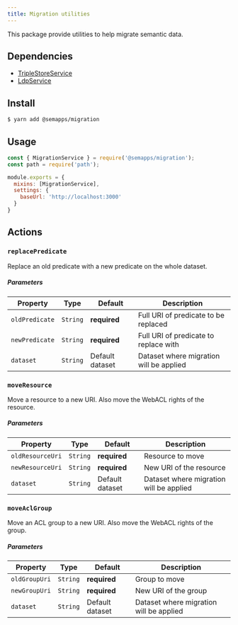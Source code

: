 ```yaml
---
title: Migration utilities
---
```


This package provide utilities to help migrate semantic data.

## Dependencies
- [TripleStoreService](triplestore/index.md)
- [LdpService](ldp/index.md)

## Install

```bash
$ yarn add @semapps/migration
```

## Usage

```js
const { MigrationService } = require('@semapps/migration');
const path = require('path');

module.exports = {
  mixins: [MigrationService],
  settings: {
    baseUrl: 'http://localhost:3000'
  }
}
```

## Actions

### `replacePredicate`

Replace an old predicate with a new predicate on the whole dataset.

##### Parameters
| Property       | Type     | Default         | Description                             |
|----------------|----------|-----------------|-----------------------------------------|
| `oldPredicate` | `String` | **required**    | Full URI of predicate to be replaced    |
| `newPredicate` | `String` | **required**    | Full URI of predicate to replace with   |
| `dataset`      | `String` | Default dataset | Dataset where migration will be applied |


### `moveResource`

Move a resource to a new URI. Also move the WebACL rights of the resource.

##### Parameters
| Property         | Type     | Default         | Description                             |
|------------------|----------|-----------------|-----------------------------------------|
| `oldResourceUri` | `String` | **required**    | Resource to move                        |
| `newResourceUri` | `String` | **required**    | New URI of the resource                 |
| `dataset`        | `String` | Default dataset | Dataset where migration will be applied |


### `moveAclGroup`

Move an ACL group to a new URI. Also move the WebACL rights of the group.

##### Parameters
| Property      | Type     | Default         | Description                             |
|---------------|----------|-----------------|-----------------------------------------|
| `oldGroupUri` | `String` | **required**    | Group to move                           |
| `newGroupUri` | `String` | **required**    | New URI of the group                    |
| `dataset`     | `String` | Default dataset | Dataset where migration will be applied |
